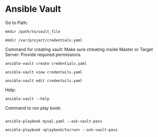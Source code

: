 # Ansible Vault

Go to Path:
```
mkdir /path/to/vault_file

mkdir /var/project/credentials.yaml
```

Command for creating vault: Make sure ctreating inside Master or Target Server. Provide required permissions.

```
ansible-vault create credentials.yaml

ansible-vault view credentails.yaml

ansible-vault edit credentails.yaml
```

Help:
```
ansible-vault --help
```

Command to run play book: 
```

ansible-playbook mysql.yaml --ask-vault-pass

ansible-playbook <playbook/to/run> --ask-vault-pass
```